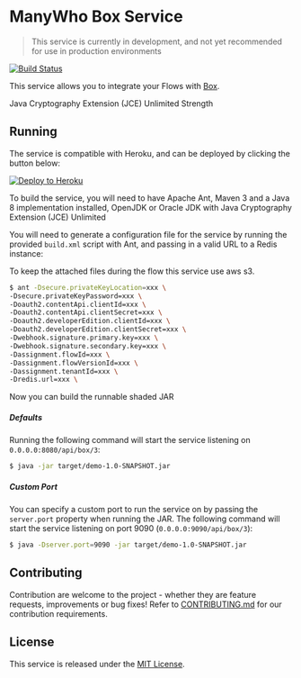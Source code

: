 ManyWho Box Service
===================

> This service is currently in development, and not yet recommended for use in production environments

[![Build Status](https://travis-ci.org/manywho/service-box.svg?branch=develop)](https://travis-ci.org/manywho/service-box)

This service allows you to integrate your Flows with [Box](https://www.box.com).

Java Cryptography Extension (JCE) Unlimited Strength 

## Running

The service is compatible with Heroku, and can be deployed by clicking the button below:

[![Deploy to Heroku](https://www.herokucdn.com/deploy/button.svg)](https://heroku.com/deploy?template=https://github.com/manywho/service-box/tree/develop)

To build the service, you will need to have Apache Ant, Maven 3 and a Java 8 implementation installed, OpenJDK or Oracle JDK with Java Cryptography Extension (JCE) Unlimited

You will need to generate a configuration file for the service by running the provided `build.xml` script with Ant, and 
passing in a valid URL to a Redis instance:

To keep the attached files during the flow this service use aws s3.

```bash
$ ant -Dsecure.privateKeyLocation=xxx \
-Dsecure.privateKeyPassword=xxx \
-Doauth2.contentApi.clientId=xxx \
-Doauth2.contentApi.clientSecret=xxx \
-Doauth2.developerEdition.clientId=xxx \
-Doauth2.developerEdition.clientSecret=xxx \
-Dwebhook.signature.primary.key=xxx \
-Dwebhook.signature.secondary.key=xxx \
-Dassignment.flowId=xxx \
-Dassignment.flowVersionId=xxx \
-Dassignment.tenantId=xxx \
-Dredis.url=xxx \

```

Now you can build the runnable shaded JAR


##### Defaults

Running the following command will start the service listening on `0.0.0.0:8080/api/box/3`:

```bash
$ java -jar target/demo-1.0-SNAPSHOT.jar
```

##### Custom Port

You can specify a custom port to run the service on by passing the `server.port` property when running the JAR. The
following command will start the service listening on port 9090 (`0.0.0.0:9090/api/box/3`):

```bash
$ java -Dserver.port=9090 -jar target/demo-1.0-SNAPSHOT.jar
```

## Contributing

Contribution are welcome to the project - whether they are feature requests, improvements or bug fixes! Refer to 
[CONTRIBUTING.md](CONTRIBUTING.md) for our contribution requirements.

## License

This service is released under the [MIT License](http://opensource.org/licenses/mit-license.php).
